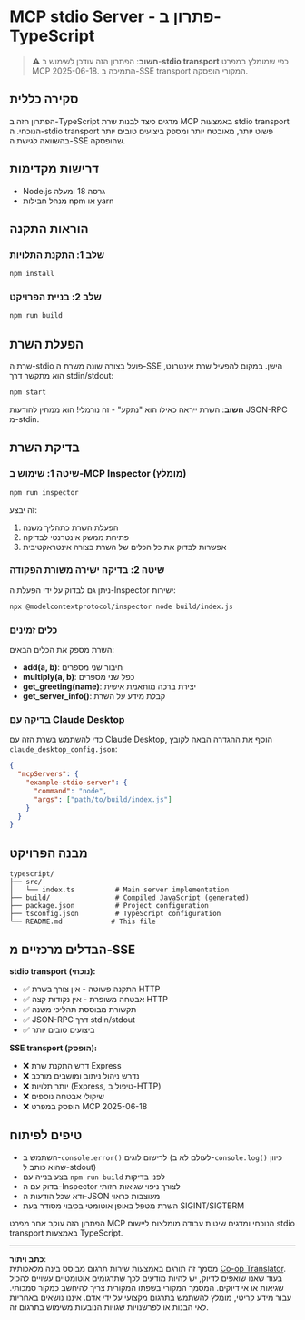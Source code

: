 <!--
CO_OP_TRANSLATOR_METADATA:
{
  "original_hash": "9d799c4a30a8383e0a74af9153262972",
  "translation_date": "2025-08-26T20:11:32+00:00",
  "source_file": "03-GettingStarted/05-stdio-server/solution/typescript/README.md",
  "language_code": "he"
}
-->
# MCP stdio Server - פתרון ב-TypeScript

> **⚠️ חשוב**: הפתרון הזה עודכן לשימוש ב-**stdio transport** כפי שמומלץ במפרט MCP 2025-06-18. התמיכה ב-SSE transport המקורי הופסקה.

## סקירה כללית

הפתרון הזה ב-TypeScript מדגים כיצד לבנות שרת MCP באמצעות stdio transport הנוכחי. ה-stdio transport פשוט יותר, מאובטח יותר ומספק ביצועים טובים יותר בהשוואה לגישת ה-SSE שהופסקה.

## דרישות מקדימות

- Node.js גרסה 18 ומעלה
- מנהל חבילות npm או yarn

## הוראות התקנה

### שלב 1: התקנת התלויות

```bash
npm install
```

### שלב 2: בניית הפרויקט

```bash
npm run build
```

## הפעלת השרת

שרת ה-stdio פועל בצורה שונה משרת ה-SSE הישן. במקום להפעיל שרת אינטרנט, הוא מתקשר דרך stdin/stdout:

```bash
npm start
```

**חשוב**: השרת ייראה כאילו הוא "נתקע" - זה נורמלי! הוא ממתין להודעות JSON-RPC מ-stdin.

## בדיקת השרת

### שיטה 1: שימוש ב-MCP Inspector (מומלץ)

```bash
npm run inspector
```

זה יבצע:
1. הפעלת השרת כתהליך משנה
2. פתיחת ממשק אינטרנטי לבדיקה
3. אפשרות לבדוק את כל הכלים של השרת בצורה אינטראקטיבית

### שיטה 2: בדיקה ישירה משורת הפקודה

ניתן גם לבדוק על ידי הפעלת ה-Inspector ישירות:

```bash
npx @modelcontextprotocol/inspector node build/index.js
```

### כלים זמינים

השרת מספק את הכלים הבאים:

- **add(a, b)**: חיבור שני מספרים
- **multiply(a, b)**: כפל שני מספרים  
- **get_greeting(name)**: יצירת ברכה מותאמת אישית
- **get_server_info()**: קבלת מידע על השרת

### בדיקה עם Claude Desktop

כדי להשתמש בשרת הזה עם Claude Desktop, הוסף את ההגדרה הבאה לקובץ `claude_desktop_config.json`:

```json
{
  "mcpServers": {
    "example-stdio-server": {
      "command": "node",
      "args": ["path/to/build/index.js"]
    }
  }
}
```

## מבנה הפרויקט

```
typescript/
├── src/
│   └── index.ts          # Main server implementation
├── build/                # Compiled JavaScript (generated)
├── package.json          # Project configuration
├── tsconfig.json         # TypeScript configuration
└── README.md            # This file
```

## הבדלים מרכזיים מ-SSE

**stdio transport (נוכחי):**
- ✅ התקנה פשוטה - אין צורך בשרת HTTP
- ✅ אבטחה משופרת - אין נקודות קצה HTTP
- ✅ תקשורת מבוססת תהליכי משנה
- ✅ JSON-RPC דרך stdin/stdout
- ✅ ביצועים טובים יותר

**SSE transport (הופסק):**
- ❌ דרש התקנת שרת Express
- ❌ נדרש ניהול ניתוב ומושבים מורכב
- ❌ יותר תלויות (Express, טיפול ב-HTTP)
- ❌ שיקולי אבטחה נוספים
- ❌ הופסק במפרט MCP 2025-06-18

## טיפים לפיתוח

- השתמש ב-`console.error()` לרישום לוגים (לעולם לא ב-`console.log()` כיוון שהוא כותב ל-stdout)
- בצע בנייה עם `npm run build` לפני בדיקות
- בדוק עם ה-Inspector לצורך ניפוי שגיאות חזותי
- ודא שכל הודעות ה-JSON מעוצבות כראוי
- השרת מטפל באופן אוטומטי בכיבוי מסודר בעת SIGINT/SIGTERM

הפתרון הזה עוקב אחר מפרט MCP הנוכחי ומדגים שיטות עבודה מומלצות ליישום stdio transport באמצעות TypeScript.

---

**כתב ויתור**:  
מסמך זה תורגם באמצעות שירות תרגום מבוסס בינה מלאכותית [Co-op Translator](https://github.com/Azure/co-op-translator). בעוד שאנו שואפים לדיוק, יש להיות מודעים לכך שתרגומים אוטומטיים עשויים להכיל שגיאות או אי דיוקים. המסמך המקורי בשפתו המקורית צריך להיחשב כמקור סמכותי. עבור מידע קריטי, מומלץ להשתמש בתרגום מקצועי על ידי אדם. איננו נושאים באחריות לאי הבנות או לפרשנויות שגויות הנובעות משימוש בתרגום זה.